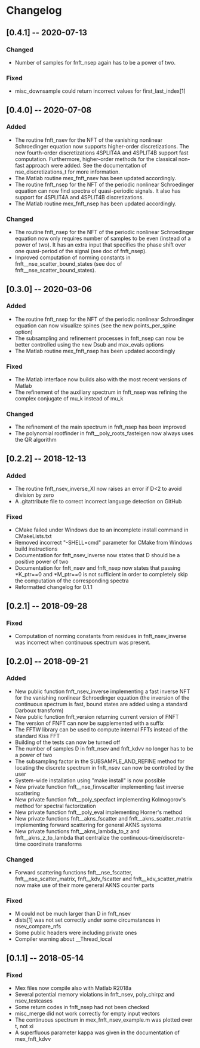 # Changelog

## [0.4.1] -- 2020-07-13

### Changed

- Number of samples for fnft_nsep again has to be a power of two.

### Fixed

- misc_downsample could return incorrect values for first_last_index[1]

## [0.4.0] -- 2020-07-08

### Added

- The routine fnft_nsev for the NFT of the vanishing nonlinear Schroedinger equation now supports higher-order discretizations. The new fourth-order discretizations 4SPLIT4A and 4SPLIT4B support fast computation. Furthermore, higher-order methods for the classical non-fast approach were added. See the documentation of nse_discretizations_t for more information.
- The Matlab routine mex_fnft_nsev has been updated accordingly.
- The routine fnft_nsep for the NFT of the periodic nonlinear Schroedinger equation can now find spectra of quasi-periodic signals. It also has support for 4SPLIT4A and 4SPLIT4B discretizations.
- The Matlab routine mex_fnft_nsep has been updated accordingly.

### Changed

- The routine fnft_nsep for the NFT of the periodic nonlinear Schroedinger equation now only requires number of samples to be even (instead of a power of two). It has an extra input that specifies the phase shift over one quasi-period of the signal (see doc of fnft_nsep).
- Improved computation of norming constants in fnft__nse_scatter_bound_states (see doc of fnft__nse_scatter_bound_states).

## [0.3.0] -- 2020-03-06

### Added

- The routine fnft_nsep for the NFT of the periodic nonlinear Schroedinger equation can now visualize spines (see the new points_per_spine option)
- The subsampling and refinement processes in fnft_nsep can now be better controlled using the new Dsub and max_evals options
- The Matlab routine mex_fnft_nsep has been updated accordingly

### Fixed

- The Matlab interface now builds also with the most recent versions of Matlab
- The refinement of the auxiliary spectrum in fnft_nsep was refining the complex conjugate of mu_k instead of mu_k

### Changed

- The refinement of the main spectrum in fnft_nsep has been improved
- The polynomial rootfinder in fnft__poly_roots_fasteigen now always uses the QR algorithm

## [0.2.2] -- 2018-12-13

### Added

- The routine fnft_nsev_inverse_XI now raises an error if D<2 to avoid division by zero
- A .gitattribute file to correct incorrect language detection on GitHub

### Fixed

- CMake failed under Windows due to an incomplete install command in CMakeLists.txt
- Removed incorrect "-SHELL=cmd" parameter for CMake from Windows build instructions
- Documentation for fnft_nsev_inverse now states that D should be a positive power of two
- Documentation for fnft_nsev and fnft_nsep now states that passing *K_ptr==0 and *M_ptr==0 is not sufficient in order to completely skip the computation of the corresponding spectra
- Reformatted changelog for 0.1.1

## [0.2.1] -- 2018-09-28

### Fixed

- Computation of norming constants from residues in fnft_nsev_inverse was incorrect when continuous spectrum was present.

## [0.2.0] -- 2018-09-21

### Added

- New public function fnft_nsev_inverse implementing a fast inverse NFT for the vanishing nonlinear Schroedinger equation (the inversion of the continuous spectrum is fast, bound states are added using a standard Darboux transform)
- New public function fnft_version returning current version of FNFT
- The version of FNFT can now be supplemented with a suffix
- The FFTW library can be used to compute internal FFTs instead of the standard Kiss FFT
- Building of the tests can now be turned off
- The number of samples D in fnft_nsev and fnft_kdvv no longer has to be a power of two
- The subsampling factor in the SUBSAMPLE_AND_REFINE method for locating the discrete spectrum in fnft_nsev can now be controlled by the user
- System-wide installation using "make install" is now possible
- New private function fnft__nse_finvscatter implementing fast inverse scattering
- New private function fnft__poly_specfact implementing Kolmogorov's method for spectral factorization
- New private function fnft__poly_eval implementing Horner's method
- New private functions fnft__akns_fscatter and fnft__akns_scatter_matrix implementing forward scattering for general AKNS systems
- New private functions fnft__akns_lambda_to_z and fnft__akns_z_to_lambda that centralize the continuous-time/discrete-time coordinate transforms

### Changed

- Forward scattering functions fnft__nse_fscatter, fnft__nse_scatter_matrix, fnft__kdv_fscatter and fnft__kdv_scatter_matrix now make use of their more general AKNS counter parts

### Fixed

- M could not be much larger than D in fnft_nsev
- dists[1] was not set correctly under some circumstances in nsev_compare_nfs
- Some public headers were including private ones
- Compiler warning about __Thread_local

## [0.1.1] -- 2018-05-14

### Fixed

- Mex files now compile also with Matlab R2018a
- Several potential memory violations in fnft_nsev, poly_chirpz and nsev_testcases
- Some return codes in fnft_nsep had not been checked
- misc_merge did not work correctly for empty input vectors
- The continuous spectrum in mex_fnft_nsev_example.m was plotted over t, not xi
- A superfluous parameter kappa was given in the documentation of mex_fnft_kdvv
